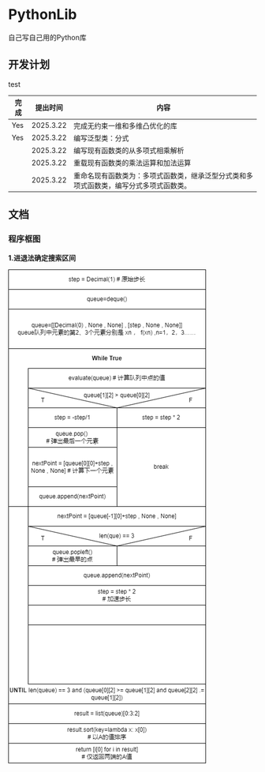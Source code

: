 # PythonLib
自己写自己用的Python库

## 开发计划

test

|完成|提出时间|内容|
|---|---|---|
|Yes|2025.3.22|完成无约束一维和多维凸优化的库|
|Yes|2025.3.22|编写泛型类：分式|
||2025.3.22|编写现有函数类的从多项式相乘解析|
||2025.3.22|重载现有函数类的乘法运算和加法运算|
||2025.3.22|重命名现有函数类为：多项式函数类，继承泛型分式类和多项式函数类，编写分式多项式函数类。||

## 文档

### 程序框图

**1.进退法确定搜索区间**  

![进退法确定搜索区间.drawio](https://raw.githubusercontent.com/lyy1119/Imgs/main/img/进退法确定搜索区间.drawio.png)